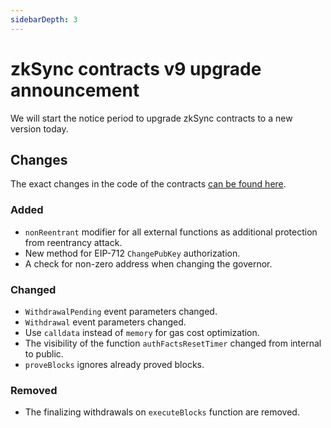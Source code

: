 ```yaml
---
sidebarDepth: 3
---
```


# zkSync contracts v9 upgrade announcement

<!-- markdownlint-disable MD034 -->

We will start the notice period to upgrade zkSync contracts to a new version today.

## Changes

The exact changes in the code of the contracts
[can be found here](https://github.com/matter-labs/zksync/compare/contracts-8...contracts-9?file-filters[]=.sol).

### Added

- `nonReentrant` modifier for all external functions as additional protection from reentrancy attack.
- New method for EIP-712 `ChangePubKey` authorization.
- A check for non-zero address when changing the governor.

### Changed

- `WithdrawalPending` event parameters changed.
- `Withdrawal` event parameters changed.
- Use `calldata` instead of `memory` for gas cost optimization.
- The visibility of the function `authFactsResetTimer` changed from internal to public.
- `proveBlocks` ignores already proved blocks.

### Removed

- The finalizing withdrawals on `executeBlocks` function are removed.
